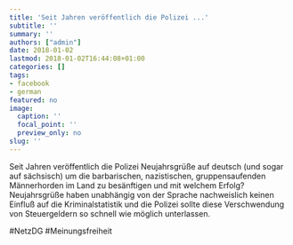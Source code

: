 ```yaml
---
title: 'Seit Jahren veröffentlich die Polizei ...'
subtitle: ''
summary: ''
authors: ["admin"]
date: 2018-01-02
lastmod: 2018-01-02T16:44:08+01:00
categories: []
tags:
- facebook
- german
featured: no
image:
  caption: ''
  focal_point: ''
  preview_only: no
slug: ''
---
```

Seit Jahren veröffentlich die Polizei Neujahrsgrüße auf deutsch (und sogar auf sächsisch) um die barbarischen, nazistischen, gruppensaufenden Männerhorden im Land zu besänftigen und mit welchem Erfolg? Neujahrsgrüße haben unabhängig von der Sprache nachweislich keinen Einfluß auf die Kriminalstatistik und die Polizei sollte diese Verschwendung von Steuergeldern so schnell wie möglich unterlassen. 

#NetzDG #Meinungsfreiheit


